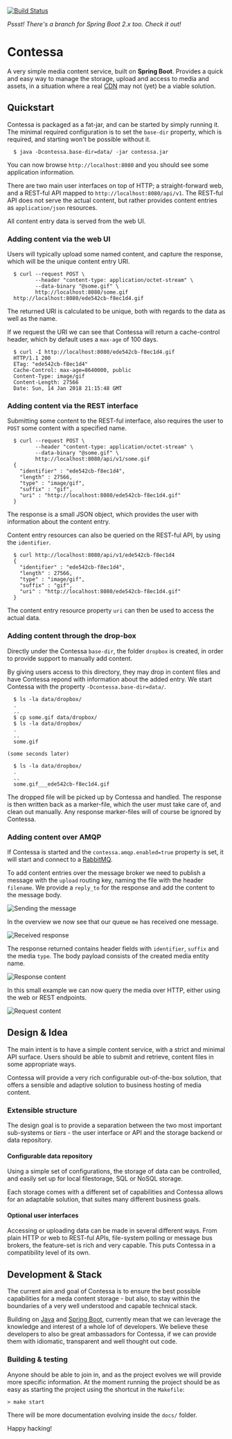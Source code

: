 [![Build Status](https://travis-ci.org/olle/contessa.svg?branch=master)](https://travis-ci.org/olle/contessa)

_Pssst! There's a branch for Spring Boot 2.x too. Check it out!_

Contessa
========

A very simple media content service, built on **Spring Boot**. Provides a quick
and easy way to manage the storage, upload and access to media and assets, in a
situation where a real [CDN][1] may not (yet) be a viable solution.

  [1]: https://en.wikipedia.org/wiki/Content_delivery_network


Quickstart
----------

Contessa is packaged as a fat-jar, and can be started by simply running it. The
minimal required configuration is to set the `base-dir` property, which is
required, and starting won't be possible without it.

```
  $ java -Dcontessa.base-dir=data/ -jar contessa.jar
```

You can now browse `http://localhost:8080` and you should see some application
information.

There are two main user interfaces on top of HTTP; a straight-forward web, and
a REST-ful API mapped to `http://localhost:8080/api/v1`. The REST-ful API does
not serve the actual content, but rather provides content entries as
`application/json` resources.

All content entry data is served from the web UI.

### Adding content via the web UI

Users will typically upload some named content, and capture the response, which
will be the unique content entry URI.

```
  $ curl --request POST \
         --header "content-type: application/octet-stream" \
         --data-binary "@some.gif" \
         http://localhost:8080/some.gif
  http://localhost:8080/ede542cb-f8ec1d4.gif
```

The returned URI is calculated to be unique, both with regards to the data as
well as the name.

If we request the URI we can see that Contessa will return a cache-control
header, which by default uses a `max-age` of 100 days.

```
  $ curl -I http://localhost:8080/ede542cb-f8ec1d4.gif
  HTTP/1.1 200
  ETag: "ede542cb-f8ec1d4"
  Cache-Control: max-age=8640000, public
  Content-Type: image/gif
  Content-Length: 27566
  Date: Sun, 14 Jan 2018 21:15:48 GMT
```

### Adding content via the REST interface

Submitting some content to the REST-ful interface, also requires the user to
`POST` some content with a specified name.

```
  $ curl --request POST \
         --header "content-type: application/octet-stream" \
         --data-binary "@some.gif" \
         http://localhost:8080/api/v1/some.gif
  {
    "identifier" : "ede542cb-f8ec1d4",
    "length" : 27566,
    "type" : "image/gif",
    "suffix" : "gif",
    "uri" : "http://localhost:8080/ede542cb-f8ec1d4.gif"
  }
```

The response is a small JSON object, which provides the user with information
about the content entry.

Content entry resources can also be queried on the REST-ful API, by using the
`identifier`.

```
  $ curl http://localhost:8080/api/v1/ede542cb-f8ec1d4
  {
    "identifier" : "ede542cb-f8ec1d4",
    "length" : 27566,
    "type" : "image/gif",
    "suffix" : "gif",
    "uri" : "http://localhost:8080/ede542cb-f8ec1d4.gif"
  }
```

The content entry resource property `uri` can then be used to access the actual
data.

### Adding content through the drop-box

Directly under the Contessa `base-dir`, the folder `dropbox` is created, in
order to provide support to manually add content.

By giving users access to this directory, they may drop in content files and
have Contessa repond with information about the added entry. We start Contessa
with the property `-Dcontessa.base-dir=data/`.

```
  $ ls -la data/dropbox/
  .
  ..
  $ cp some.gif data/dropbox/
  $ ls -la data/dropbox/
  .
  ..
  some.gif

(some seconds later)

  $ ls -la data/dropbox/
  .
  ..
  some.gif___ede542cb-f8ec1d4.gif
```

The dropped file will be picked up by Contessa and handled. The response is
then written back as a marker-file, which the user must take care of, and clean
out manually. Any response marker-files will of course be ignored by Contessa.

### Adding content over AMQP

If Contessa is started and the `contessa.amqp.enabled=true` property is set, it
will start and connect to a [RabbitMQ][1].

To add content entries over the message broker we need to publish a message with
the `upload` routing key, naming the file with the header `filename`. We provide
a `reply_to` for the response and add the content to the message body.

![Sending the message][1-sending]

In the overview we now see that our queue `me` has received one message.

![Received response][2-queues]

The response returned contains header fields with `identifier`, `suffix` and
the media `type`. The body payload consists of the created media entity name.

![Response content][3-received]

In this small example we can now query the media over HTTP, either using the
web or REST endpoints.

![Request content][4-request]

  [1-sending]: ./docs/img/1-send.png
  [2-queues]: ./docs/img/2-queues.png
  [3-received]: ./docs/img/3-received.png
  [4-request]: ./docs/img/4-request.png

Design &amp; Idea
-----------------

The main intent is to have a simple content service, with a strict and minimal
API surface. Users should be able to submit and retrieve, content files in some
appropriate ways.

Contessa will provide a very rich configurable out-of-the-box solution, that
offers a sensible and adaptive solution to business hosting of media content.

### Extensible structure

The design goal is to provide a separation between the two most important
sub-systems or _tiers_ - the user interface or API and the storage backend or
data repository.

#### Configurable data repository

Using a simple set of configurations, the storage of data can be controlled, and
easily set up for local filestorage, SQL or NoSQL storage.

Each storage comes with a different set of capabilities and Contessa allows for
an adaptable solution, that suites many different business goals.

#### Optional user interfaces

Accessing or uploading data can be made in several different ways. From plain
HTTP or web to REST-ful APIs, file-system polling or message bus brokers, the
feature-set is rich and very capable. This puts Contessa in a compatibility
level of its own.


Development &amp; Stack
-----------------------

The current aim and goal of Contessa is to ensure the best possible capabilities
for a meda content storage - but also, to stay within the boundaries of a very
well understood and capable technical stack.

Building on [Java][2] and [Spring Boot][3], currently mean that we can leverage
the knowledge and interest of a whole lof of developers. We believe these
developers to also be great ambassadors for Contessa, if we can provide them
with idiomatic, transparent and well thought out code.

  [2]: https://java.oracle.com
  [3]: http://projects.spring.io/spring-boot/

### Building &amp; testing

Anyone should be able to join in, and as the project evolves we will provide
more specific information. At the moment running the project should be as easy
as starting the project using the shortcut in the `Makefile`:

    > make start

There will be more documentation evolving inside the `docs/` folder.

Happy hacking!
